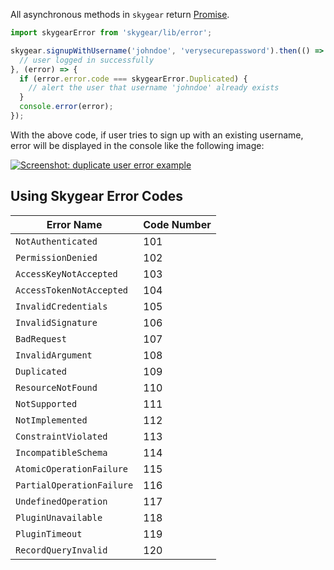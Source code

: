 All asynchronous methods in `skygear` return [Promise](https://www.promisejs.org/).

``` javascript
import skygearError from 'skygear/lib/error';

skygear.signupWithUsername('johndoe', 'verysecurepassword').then(() => {
  // user logged in successfully
}, (error) => {
  if (error.error.code === skygearError.Duplicated) {
    // alert the user that username 'johndoe' already exists
  }
  console.error(error);
});
```

With the above code, if user tries to sign up with an existing username,
error will be displayed in the console like the following image:

[![Screenshot: duplicate user error example](/assets/js/error-example.png)](/assets/js/error-example.png)

<a name="error-code"></a>
## Using Skygear Error Codes

Error Name | Code Number
--- | ---
`NotAuthenticated` | 101
`PermissionDenied` | 102
`AccessKeyNotAccepted` | 103
`AccessTokenNotAccepted` | 104
`InvalidCredentials` | 105
`InvalidSignature` | 106
`BadRequest` | 107
`InvalidArgument` | 108
`Duplicated` | 109
`ResourceNotFound` | 110
`NotSupported` | 111
`NotImplemented` | 112
`ConstraintViolated` | 113
`IncompatibleSchema` | 114
`AtomicOperationFailure` | 115
`PartialOperationFailure` | 116
`UndefinedOperation` | 117
`PluginUnavailable` | 118
`PluginTimeout` | 119
`RecordQueryInvalid` | 120
